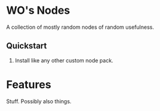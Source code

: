 # WO's Nodes

A collection of mostly random nodes of random usefulness.

## Quickstart

1. Install like any other custom node pack.

# Features

Stuff. Possibly also things.
